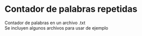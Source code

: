 # Contador de palabras repetidas
Contador de palabras en un archivo .txt  
Se incluyen algunos archivos para usar de ejemplo
